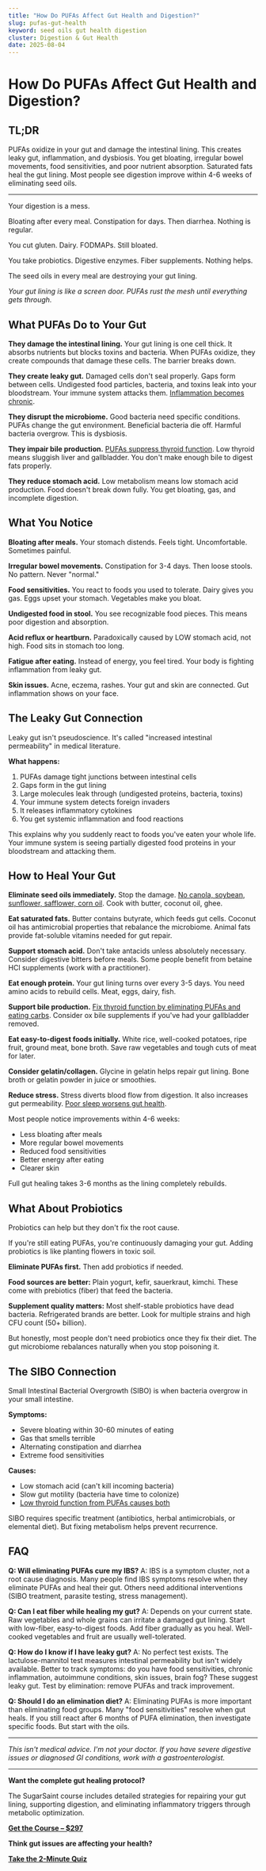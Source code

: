 ```yaml
---
title: "How Do PUFAs Affect Gut Health and Digestion?"
slug: pufas-gut-health
keyword: seed oils gut health digestion
cluster: Digestion & Gut Health
date: 2025-08-04
---
```


# How Do PUFAs Affect Gut Health and Digestion?

## TL;DR

PUFAs oxidize in your gut and damage the intestinal lining. This creates leaky gut, inflammation, and dysbiosis. You get bloating, irregular bowel movements, food sensitivities, and poor nutrient absorption. Saturated fats heal the gut lining. Most people see digestion improve within 4-6 weeks of eliminating seed oils.

---

Your digestion is a mess.

Bloating after every meal. Constipation for days. Then diarrhea. Nothing is regular.

You cut gluten. Dairy. FODMAPs. Still bloated.

You take probiotics. Digestive enzymes. Fiber supplements. Nothing helps.

The seed oils in every meal are destroying your gut lining.

*Your gut lining is like a screen door. PUFAs rust the mesh until everything gets through.*

## What PUFAs Do to Your Gut

**They damage the intestinal lining.** Your gut lining is one cell thick. It absorbs nutrients but blocks toxins and bacteria. When PUFAs oxidize, they create compounds that damage these cells. The barrier breaks down.

**They create leaky gut.** Damaged cells don't seal properly. Gaps form between cells. Undigested food particles, bacteria, and toxins leak into your bloodstream. Your immune system attacks them. [Inflammation becomes chronic](/blog/pufas-inflammation).

**They disrupt the microbiome.** Good bacteria need specific conditions. PUFAs change the gut environment. Beneficial bacteria die off. Harmful bacteria overgrow. This is dysbiosis.

**They impair bile production.** [PUFAs suppress thyroid function](/blog/seed-oils-and-thyroid). Low thyroid means sluggish liver and gallbladder. You don't make enough bile to digest fats properly.

**They reduce stomach acid.** Low metabolism means low stomach acid production. Food doesn't break down fully. You get bloating, gas, and incomplete digestion.

## What You Notice

**Bloating after meals.** Your stomach distends. Feels tight. Uncomfortable. Sometimes painful.

**Irregular bowel movements.** Constipation for 3-4 days. Then loose stools. No pattern. Never "normal."

**Food sensitivities.** You react to foods you used to tolerate. Dairy gives you gas. Eggs upset your stomach. Vegetables make you bloat.

**Undigested food in stool.** You see recognizable food pieces. This means poor digestion and absorption.

**Acid reflux or heartburn.** Paradoxically caused by LOW stomach acid, not high. Food sits in stomach too long.

**Fatigue after eating.** Instead of energy, you feel tired. Your body is fighting inflammation from leaky gut.

**Skin issues.** Acne, eczema, rashes. Your gut and skin are connected. Gut inflammation shows on your face.

## The Leaky Gut Connection

Leaky gut isn't pseudoscience. It's called "increased intestinal permeability" in medical literature.

**What happens:**
1. PUFAs damage tight junctions between intestinal cells
2. Gaps form in the gut lining
3. Large molecules leak through (undigested proteins, bacteria, toxins)
4. Your immune system detects foreign invaders
5. It releases inflammatory cytokines
6. You get systemic inflammation and food reactions

This explains why you suddenly react to foods you've eaten your whole life. Your immune system is seeing partially digested food proteins in your bloodstream and attacking them.

## How to Heal Your Gut

**Eliminate seed oils immediately.** Stop the damage. [No canola, soybean, sunflower, safflower, corn oil](/blog/seven-day-pufa-purge). Cook with butter, coconut oil, ghee.

**Eat saturated fats.** Butter contains butyrate, which feeds gut cells. Coconut oil has antimicrobial properties that rebalance the microbiome. Animal fats provide fat-soluble vitamins needed for gut repair.

**Support stomach acid.** Don't take antacids unless absolutely necessary. Consider digestive bitters before meals. Some people benefit from betaine HCl supplements (work with a practitioner).

**Eat enough protein.** Your gut lining turns over every 3-5 days. You need amino acids to rebuild cells. Meat, eggs, dairy, fish.

**Support bile production.** [Fix thyroid function by eliminating PUFAs and eating carbs](/blog/seed-oils-and-thyroid). Consider ox bile supplements if you've had your gallbladder removed.

**Eat easy-to-digest foods initially.** White rice, well-cooked potatoes, ripe fruit, ground meat, bone broth. Save raw vegetables and tough cuts of meat for later.

**Consider gelatin/collagen.** Glycine in gelatin helps repair gut lining. Bone broth or gelatin powder in juice or smoothies.

**Reduce stress.** Stress diverts blood flow from digestion. It also increases gut permeability. [Poor sleep worsens gut health](/blog/body-temperature-sleep).

Most people notice improvements within 4-6 weeks:
- Less bloating after meals
- More regular bowel movements
- Reduced food sensitivities
- Better energy after eating
- Clearer skin

Full gut healing takes 3-6 months as the lining completely rebuilds.

## What About Probiotics

Probiotics can help but they don't fix the root cause.

If you're still eating PUFAs, you're continuously damaging your gut. Adding probiotics is like planting flowers in toxic soil.

**Eliminate PUFAs first.** Then add probiotics if needed.

**Food sources are better:** Plain yogurt, kefir, sauerkraut, kimchi. These come with prebiotics (fiber) that feed the bacteria.

**Supplement quality matters:** Most shelf-stable probiotics have dead bacteria. Refrigerated brands are better. Look for multiple strains and high CFU count (50+ billion).

But honestly, most people don't need probiotics once they fix their diet. The gut microbiome rebalances naturally when you stop poisoning it.

## The SIBO Connection

Small Intestinal Bacterial Overgrowth (SIBO) is when bacteria overgrow in your small intestine.

**Symptoms:**
- Severe bloating within 30-60 minutes of eating
- Gas that smells terrible
- Alternating constipation and diarrhea
- Extreme food sensitivities

**Causes:**
- Low stomach acid (can't kill incoming bacteria)
- Slow gut motility (bacteria have time to colonize)
- [Low thyroid function from PUFAs causes both](/blog/seed-oils-and-thyroid)

SIBO requires specific treatment (antibiotics, herbal antimicrobials, or elemental diet). But fixing metabolism helps prevent recurrence.

## FAQ

**Q: Will eliminating PUFAs cure my IBS?**
A: IBS is a symptom cluster, not a root cause diagnosis. Many people find IBS symptoms resolve when they eliminate PUFAs and heal their gut. Others need additional interventions (SIBO treatment, parasite testing, stress management).

**Q: Can I eat fiber while healing my gut?**
A: Depends on your current state. Raw vegetables and whole grains can irritate a damaged gut lining. Start with low-fiber, easy-to-digest foods. Add fiber gradually as you heal. Well-cooked vegetables and fruit are usually well-tolerated.

**Q: How do I know if I have leaky gut?**
A: No perfect test exists. The lactulose-mannitol test measures intestinal permeability but isn't widely available. Better to track symptoms: do you have food sensitivities, chronic inflammation, autoimmune conditions, skin issues, brain fog? These suggest leaky gut. Test by elimination: remove PUFAs and track improvement.

**Q: Should I do an elimination diet?**
A: Eliminating PUFAs is more important than eliminating food groups. Many "food sensitivities" resolve when gut heals. If you still react after 6 months of PUFA elimination, then investigate specific foods. But start with the oils.

---

*This isn't medical advice. I'm not your doctor. If you have severe digestive issues or diagnosed GI conditions, work with a gastroenterologist.*

---

**Want the complete gut healing protocol?**

The SugarSaint course includes detailed strategies for repairing your gut lining, supporting digestion, and eliminating inflammatory triggers through metabolic optimization.

**[Get the Course – $297](https://buy.polar.sh/polar_cl_8P7Z3TGPlCzXSgbJ0MNkG3HrYyVlcumvIjDMu3YLrwH)**

**Think gut issues are affecting your health?**

**[Take the 2-Minute Quiz](/quiz)**
